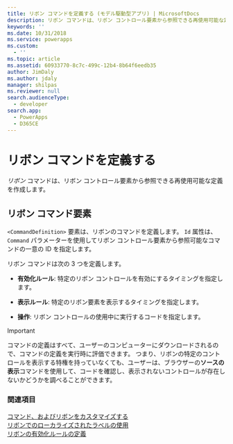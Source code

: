 ```yaml
---
title: リボン コマンドを定義する (モデル駆動型アプリ) | MicrosoftDocs
description: リボン コマンドは、リボン コントロール要素から参照できる再使用可能な定義を作成します。
keywords: ''
ms.date: 10/31/2018
ms.service: powerapps
ms.custom:
  - ''
ms.topic: article
ms.assetid: 60933770-8c7c-499c-12b4-8b64f6eedb35
author: JimDaly
ms.author: jdaly
manager: shilpas
ms.reviewer: null
search.audienceType:
  - developer
search.app:
  - PowerApps
  - D365CE
---
```


# <a name="define-ribbon-commands"></a>リボン コマンドを定義する

<!-- https://docs.microsoft.com/dynamics365/customer-engagement/developer/customize-dev/define-ribbon-commands -->

*リボン* コマンドは、リボン コントロール要素から参照できる再使用可能な定義を作成します。  
  
## <a name="ribbon-command-elements"></a>リボン コマンド要素  
 `<CommandDefinition>` 要素は、リボンのコマンドを定義します。 `Id` 属性は、`Command` パラメーターを使用してリボン コントロール要素から参照可能なコマンドの一意の ID を指定します。  
  
 リボン コマンドは次の 3 つを定義します。  
  
- **有効化ルール**: 特定のリボン コントロールを有効にするタイミングを指定します。  
  
- **表示ルール**: 特定のリボン要素を表示するタイミングを指定します。  
  
- **操作**: リボン コントロールの使用中に実行するコードを指定します。  
  
> [!IMPORTANT]
>  コマンドの定義はすべて、ユーザーのコンピューターにダウンロードされるので、コマンドの定義を実行時に評価できます。 つまり、リボンの特定のコントロールを表示する特権を持っていなくても、ユーザーは、ブラウザーの**ソースの表示**コマンドを使用して、コードを確認し、表示されないコントロールが存在しないかどうかを調べることができます。  
  
### <a name="see-also"></a>関連項目  
 [コマンド、およびリボンをカスタマイズする](customize-commands-ribbon.md)   
 [リボンでのローカライズされたラベルの使用](use-localized-labels-ribbons.md)   
 [リボンの有効化ルールの定義](define-ribbon-enable-rules.md)
